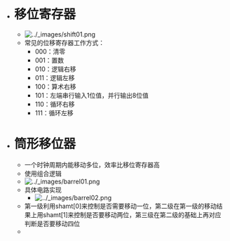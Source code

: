 - # 移位寄存器
	- ![../_images/shift01.png](https://nju-projectn.github.io/dlco-lecture-note/_images/shift01.png)
	- 常见的位移寄存器工作方式：
		- 000：清零
		- 001：置数
		- 010：逻辑右移
		- 011：逻辑左移
		- 100：算术右移
		- 101：左端串行输入1位值，并行输出8位值
		- 110：循环右移
		- 111：循环左移
- # 筒形移位器
	- 一个时钟周期内能移动多位，效率比移位寄存器高
	- 使用组合逻辑
	- ![../_images/barrel01.png](https://nju-projectn.github.io/dlco-lecture-note/_images/barrel01.png)
	- 具体电路实现
		- ![../_images/barrel02.png](https://nju-projectn.github.io/dlco-lecture-note/_images/barrel02.png)
	- 第一级利用shamt[0]来控制是否需要移动一位，第二级在第一级的移动结果上用shamt[1]来控制是否要移动两位，第三级在第二级的基础上再对应判断是否要移动四位
	-